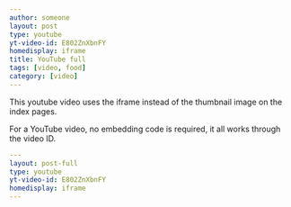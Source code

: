```yaml
---
author: someone
layout: post
type: youtube
yt-video-id: E802ZnXbnFY
homedisplay: iframe
title: YouTube full
tags: [video, food]
category: [video]
---
```

This youtube video uses the iframe instead of the thumbnail image on the index pages.

For a YouTube video, no embedding code is required, it all works through the video ID.

```yml
---
layout: post-full
type: youtube
yt-video-id: E802ZnXbnFY
homedisplay: iframe
---
```
